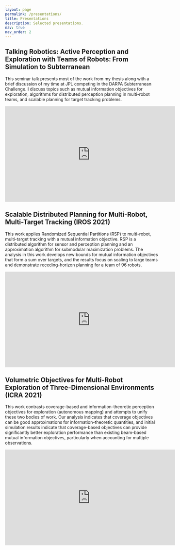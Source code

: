 ```yaml
---
layout: page
permalink: /presentations/
title: Presentations
description: Selected presentations.
nav: true
nav_order: 2
---
```

## **Talking Robotics:** Active Perception and Exploration with Teams of Robots: From Simulation to Subterranean

This seminar talk presents most of the work from my thesis along with a brief
discussion of my time at JPL competing in the DARPA Subterranean Challenge.
I discuss topics such as mutual information objectives for exploration,
algorithms for distributed perception planning in multi-robot teams,
and scalable planning for target tracking problems.
<iframe width="560" height="315" src="https://www.youtube.com/embed/KIQkryeUJ6I" title="YouTube video player" frameborder="0" allow="accelerometer; autoplay; clipboard-write; encrypted-media; gyroscope; picture-in-picture" allowfullscreen></iframe>

## Scalable Distributed Planning for Multi-Robot, Multi-Target Tracking (IROS 2021)

This work applies Randomized Sequential Partitions (RSP) to multi-robot,
multi-target tracking with a mutual information objective.
RSP is a distributed algorithm for sensor and perception planning and an
approximation algorithm for submodular maximization problems.
The analysis in this work develops new bounds for mutual information objectives
that form a sum over targets, and
the results focus on scaling to large teams and demonstrate receding-horizon
planning for a team of 96 robots.

<iframe width="560" height="315" src="https://www.youtube.com/embed/vbpeyYuODWM" title="YouTube video player" frameborder="0" allow="accelerometer; autoplay; clipboard-write; encrypted-media; gyroscope; picture-in-picture" allowfullscreen></iframe>

## Volumetric Objectives for Multi-Robot Exploration of Three-Dimensional Environments (ICRA 2021)

This work contrasts coverage-based and information-theoretic perception
objectives for exploration (autonomous mapping) and attempts to unify these two
bodies of work.
Our analysis indicates that coverage objectives can be good approximations for
information-theoretic quantities, and initial simulation results indicate that
coverage-based objectives can provide significantly better exploration
performance than existing beam-based mutual information objectives, particularly
when accounting for multiple observations.

<iframe width="560" height="315" src="https://www.youtube.com/embed/goYNA5d21z4" title="YouTube video player" frameborder="0" allow="accelerometer; autoplay; clipboard-write; encrypted-media; gyroscope; picture-in-picture" allowfullscreen></iframe>

